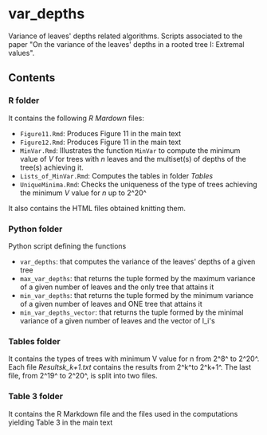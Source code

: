 # var_depths
Variance of leaves' depths related algorithms. Scripts associated to the paper "On the variance of the leaves' depths
in a rooted tree I: Extremal values".

## Contents

### R folder

It contains the following *R Mardown* files:

* `Figure11.Rmd`: Produces Figure 11 in the main text
* `Figure12.Rmd`: Produces Figure 11 in the main text
* `MinVar.Rmd`: Illustrates the function `MinVar` to compute the minimum value of $V$ for trees with $n$ leaves and the multiset(s) of depths of the tree(s) achieving it.
* `Lists_of_MinVar.Rmd`: Computes the tables in folder *Tables*
* `UniqueMinima.Rmd`: Checks the uniqueness of the type of trees achieving the minimum $V$ value for $n$ up to 2^20^

It also contains the HTML files obtained knitting them.

### Python folder
Python script defining the functions
* `var_depths`: that computes the variance of the leaves' depths of a given tree
* `max_var_depths`: that returns the tuple formed by the maximum variance of a given number of leaves and the only tree that attains it
* `min_var_depths`: that returns the tuple formed by the minimum variance of a given number of leaves and ONE tree that attains it
* `min_var_depths_vector`: that returns the tuple formed by the minimal variance of a given number of leaves and the vector of l_i's  

### Tables folder

It contains the types of trees with minimum V value for n from 2^8^ to 2^20^. Each file *Resultsk_k+1.txt* contains the results from 2^k^to 2^k+1^. The last file, from 2^19^ to 2^20^, is split into two files.

### Table 3 folder

It contains the R Markdown file and the files used in the computations yielding Table 3 in the main text
